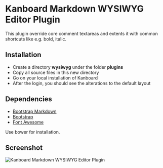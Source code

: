 Kanboard Markdown WYSIWYG Editor Plugin
=======================

This plugin override core comment textareas and extents it with common shortcuts like e.g. bold, italic.

Installation
------------

- Create a directory **wysiwyg** under the folder **plugins**
- Copy all source files in this new directory
- Go on your local installation of Kanboard
- After the login, you should see the alterations to the default layout

Dependencies
----------

- [Bootstrap Markdown](https://github.com/toopay/bootstrap-markdown)
- [Bootstrap](https://github.com/twbs/bootstrap)
- [Font Awesome](https://github.com/FortAwesome/Font-Awesome)

Use bower for installation.

Screenshot
----------

![Kanboard Markdown WYSIWYG Editor Plugin](https://cloud.githubusercontent.com/assets/6308134/10492622/540942b8-72ad-11e5-902a-b9b06c7cd4a9.png)

